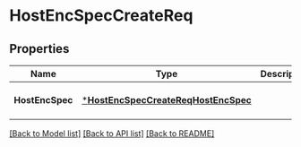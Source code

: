# HostEncSpecCreateReq

## Properties
Name | Type | Description | Notes
------------ | ------------- | ------------- | -------------
**HostEncSpec** | [***HostEncSpecCreateReqHostEncSpec**](HostEncSpecCreateReq_HostEncSpec.md) |  | [optional] [default to null]

[[Back to Model list]](../README.md#documentation-for-models) [[Back to API list]](../README.md#documentation-for-api-endpoints) [[Back to README]](../README.md)


